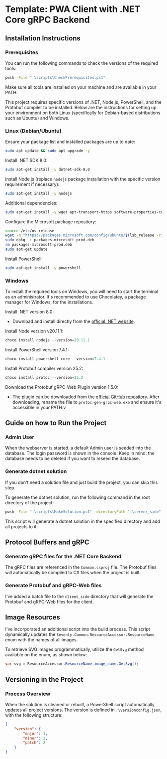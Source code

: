 # Template: PWA Client with .NET Core gRPC Backend

## Installation Instructions

### Prerequisites

You can run the following commands to check the versions of the required tools:

```bash
pwsh -File ".\scripts\CheckPrerequisites.ps1"
```

Make sure all tools are installed on your machine and are available in your PATH.

This project requires specific versions of .NET, Node.js, PowerShell, and the Protobuf compiler to be installed. Below are the instructions for setting up your environment on both Linux (specifically for Debian-based distributions such as Ubuntu) and Windows.

### Linux (Debian/Ubuntu)

Ensure your package list and installed packages are up to date:

```bash
sudo apt update && sudo apt upgrade -y
```

Install .NET SDK 8.0:

```bash
sudo apt-get install -y dotnet-sdk-8.0
```

Install Node.js (replace `nodejs` package installation with the specific version requirement if necessary):

```bash
sudo apt-get install -y nodejs
```

Additional dependencies:

```bash
sudo apt-get install -y wget apt-transport-https software-properties-common
```

Configure the Microsoft package repository:

```bash
source /etc/os-release
wget -q "https://packages.microsoft.com/config/ubuntu/$(lsb_release -rs)/packages-microsoft-prod.deb"
sudo dpkg -i packages-microsoft-prod.deb
rm packages-microsoft-prod.deb
sudo apt-get update
```

Install PowerShell:

```bash
sudo apt-get install -y powershell
```

### Windows

To install the required tools on Windows, you will need to start the terminal as an administrator. It's recommended to use Chocolatey, a package manager for Windows, for the installations.

Install .NET version 8.0:

- Download and install directly from the [official .NET website](https://dotnet.microsoft.com/download/dotnet/8.0).

Install Node version v20.11.1:

```powershell
choco install nodejs --version=20.11.1
```

Install PowerShell version 7.4.1:

```powershell
choco install powershell-core --version=7.4.1
```

Install Protobuf compiler version 25.2:

```powershell
choco install protoc --version=25.2
```

Download the Protobuf gRPC-Web Plugin version 1.5.0:

- The plugin can be downloaded from the [official GitHub repository](https://github.com/grpc/grpc-web/releases). After downloading, rename the file to `protoc-gen-grpc-web.exe` and ensure it's accessible in your PATH.v

## Guide on how to Run the Project

### Admin User

When the webserver is started, a default Admin user is seeded into the database. The login password is shown in the console.
Keep in mind: the database needs to be deleted if you want to reseed the database.

### Generate dotnet solution

If you don't need a solution file and just build the project, you can skip this step.

To generate the dotnet solution, run the following command in the root directory of the project:

```bash
pwsh -File ".\scripts\MakeSolution.ps1" -directoryPath ".\server_side"
```

This script will generate a dotnet solution in the specified directory and add all projects to it.

## Protocol Buffers and gRPC

### Generate gRPC files for the .NET Core Backend

The gRPC files are referenced in the `Common.csproj` file. The Protobuf files will automatically be compiled to C# files when the project is built.

### Generate Protobuf and gRPC-Web files

I've added a batch file to the `client_side` directory that will generate the Protobuf and gRPC-Web files for the client.

## Image Resources

I've incorporated an additional script into the build process.
This script dynamically updates the `Seventy.Common.ResourceAccessor.ResourceName` enum with the names of all images.

To retrieve SVG images programmatically, utilize the `GetSvg` method available on the enum, as shown below:

```csharp
var svg = ResourceAccessor.ResourceName.image_name.GetSvg();
```

## Versioning in the Project

### Process Overview

When the solution is cleaned or rebuilt, a PowerShell script automatically updates all project versions. The version is defined in `.\versionconfig.json`, with the following structure:

```json
{
    "version": {
        "major": 1,
        "minor": 2,
        "patch": 2
    }
}
```
